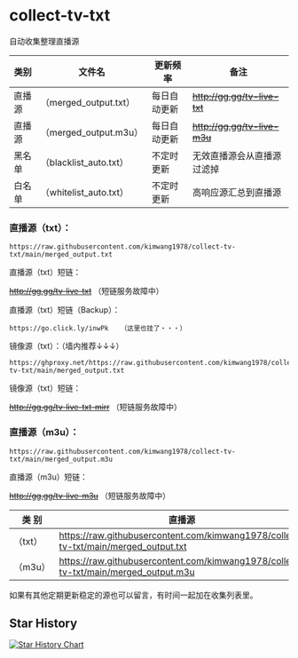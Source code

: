 # collect-tv-txt

自动收集整理直播源

| 类别  | 文件名  | 更新频率                                       | 备注   |
|-------|-------|------------------------------------------------|------------|
|直播源| （merged_output.txt） |  每日自动更新 | ~~http://gg.gg/tv-live-txt~~     |
|直播源| （merged_output.m3u） |  每日自动更新 | ~~http://gg.gg/tv-live-m3u~~   |
|黑名单| （blacklist_auto.txt） |  不定时更新 | 无效直播源会从直播源过滤掉   |
|白名单| （whitelist_auto.txt） |  不定时更新 | 高响应源汇总到直播源   |

### **直播源（txt）：**
```
https://raw.githubusercontent.com/kimwang1978/collect-tv-txt/main/merged_output.txt
```
直播源（txt）短链：

~~http://gg.gg/tv-live-txt~~   （短链服务故障中）

直播源（txt）短链（Backup）：
```
https://go.click.ly/inwPk   （这里也挂了・・・）
```
镜像源（txt）：（墙内推荐↓↓↓）
```
https://ghproxy.net/https://raw.githubusercontent.com/kimwang1978/collect-tv-txt/main/merged_output.txt
```
镜像源（txt）短链：

~~http://gg.gg/tv-live-txt-mirr~~   （短链服务故障中）

### **直播源（m3u）：**
```
https://raw.githubusercontent.com/kimwang1978/collect-tv-txt/main/merged_output.m3u
```
直播源（m3u）短链：

~~http://gg.gg/tv-live-m3u~~   （短链服务故障中）



| 类 别  | 直播源                                       | ShortLink   |
|-------|------------------------------------------------|------------|
| （txt） |  https://raw.githubusercontent.com/kimwang1978/collect-tv-txt/main/merged_output.txt | ~~http://gg.gg/tv-live-txt~~   |
| （m3u） |  https://raw.githubusercontent.com/kimwang1978/collect-tv-txt/main/merged_output.m3u | ~~http://gg.gg/tv-live-m3u~~   |


如果有其他定期更新稳定的源也可以留言，有时间一起加在收集列表里。

## Star History

[![Star History Chart](https://api.star-history.com/svg?repos=kimwang1978/collect-tv-txt&type=Date)](https://star-history.com/#kimwang1978/collect-tv-txt&Date)


